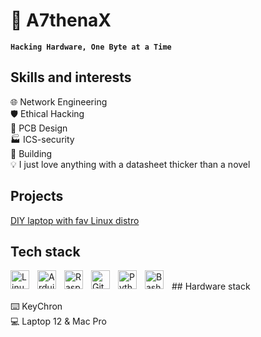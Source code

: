 # 💾 A7thenaX

**`Hacking Hardware, One Byte at a Time`**

## Skills and interests
🌐 Network Engineering   
🛡️ Ethical Hacking    
🔬 PCB Design    
🏭 ICS-security   
🔧 Building    
💡 I just love anything with a datasheet thicker than a novel  

## Projects
[DIY laptop with fav Linux distro](https://frame.work/be/en/laptop12)
  
## Tech stack   
<img align="left" alt="Linux" width="30px" style="padding-right:10px;" src="https://cdn.jsdelivr.net/gh/devicons/devicon/icons/linux/linux-original.svg" />
<img align="left" alt="Arduino" width="30px" style="padding-right:10px;" src="https://cdn.jsdelivr.net/gh/devicons/devicon/icons/arduino/arduino-original.svg" />
<img align="left" alt="Raspberry Pi" width="30px" style="padding-right:10px;" src="https://cdn.jsdelivr.net/gh/devicons/devicon/icons/raspberrypi/raspberrypi-original.svg" />
<img align="left" alt="GitHub" width="30px" style="padding-right:10px;" src="https://cdn.jsdelivr.net/gh/devicons/devicon/icons/github/github-original.svg" />
<img align="left" alt="Python" width="30px" style="padding-right:10px;" src="https://cdn.jsdelivr.net/gh/devicons/devicon/icons/python/python-original.svg" />
<img align="left" alt="Bash" width="30px" style="padding-right:10px;" src="https://cdn.jsdelivr.net/gh/devicons/devicon/icons/bash/bash-original.svg" />      

<br>
## Hardware stack

⌨️ KeyChron   
💻 Laptop 12 & Mac Pro  